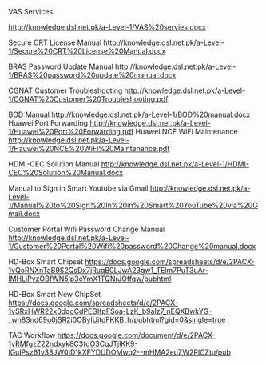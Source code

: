 VAS Services

http://knowledge.dsl.net.pk/a-Level-1/VAS%20servies.docx



Secure CRT License Manual http://knowledge.dsl.net.pk/a-Level-1/Secure%20CRT%20License%20Manual.docx


BRAS Password Update Manual http://knowledge.dsl.net.pk/a-Level-1/BRAS%20password%20update%20manual.docx


CGNAT Customer Troubleshooting http://knowledge.dsl.net.pk/a-Level-1/CGNAT%20Customer%20Troubleshooting.pdf


BOD Manual http://knowledge.dsl.net.pk/a-Level-1/BOD%20manual.docx
Huawei Port Forwarding http://knowledge.dsl.net.pk/a-Level-1/Huawei%20Port%20Forwarding.pdf
Huawei NCE WiFi Maintenance http://knowledge.dsl.net.pk/a-Level-1/Hauwei%20NCE%20WiFi%20Maintenance.pdf


HDMI-CEC Solution Manual http://knowledge.dsl.net.pk/a-Level-1/HDMI-CEC%20Solution%20Manual.docx

Manual to Sign in Smart Youtube via Gmail http://knowledge.dsl.net.pk/a-Level-1/Manual%20to%20Sign%20In%20in%20Smart%20YouTube%20via%20Gmail.docx


Customer Portal Wifi Password Change Manual http://knowledge.dsl.net.pk/a-Level-1/Customer%20Portal%20Wifi%20password%20Change%20manual.docx


HD-Box Smart Chipset https://docs.google.com/spreadsheets/d/e/2PACX-1vQoRNXnTaB9S2QsDx7jRuqB0LJwA23gw1_TElm7PuT3uAr-lMHLiPyzOBfWN5Ip3eYmX1TQNrJOffqw/pubhtml


HD-Box Smart New ChipSet https://docs.google.com/spreadsheets/d/e/2PACX-1vSRxHWR22x0dgoCdPEGIfpFSoa-LzK_b9aIz7_nEQXBwkYG-_wn83nd69o0jSR2i0OBylUitdFKKB_h/pubhtml?gid=0&single=true


TAC Workflow https://docs.google.com/document/d/e/2PACX-1vRMfgzZ22ndxyk8C3fqO3CqJTjlKK9-lGuIPsz61v38JW0ID1kXFYDUDOMwq2--mHMA2euZW2RlCZtu/pub

